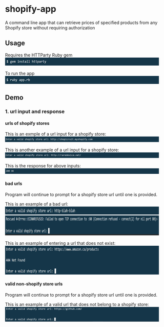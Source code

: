 # shopify-app
A command line app that can retrieve prices of specified products from any Shopify store without requiring authorization

## Usage
Requires the HTTParty Ruby gem
<img src="/screenshots/install_httparty.PNG" alt="alt text" width="900" height="26">

To run the app
<img src="/screenshots/run_app.PNG" alt="alt text" width="900" height="26">

## Demo

### 1. url input and response

#### urls of shopify stores
This is an exmple of a url input for a shopify store:
![](/screenshots/valid_url_prompt_1.PNG)

This is another example of a url input for a shopify store:
![](/screenshots/valid_url_prompt_2.PNG)

This is the response for above inputs:
![](/screenshots/response_200.PNG)

#### bad urls
Program will continue to prompt for a shopify store url until one is provided.

This is an example of a bad url:
<img src="/screenshots/invalid_url_prompt_1.PNG" alt="alt text" width="900" height="26">
<img src="/screenshots/invalid_url_response_1.PNG" alt="alt text" width="900" height="65">

This is an example of entering a url that does not exist:
<img src="/screenshots/invalid_url_prompt_response_3.PNG" alt="alt text" width="900" height="94">

#### valid non-shopify store urls
Program will continue to prompt for a shopify store url until one is provided.

This is an example of a valid url that does not belong to a shopify store:
![](/screenshots/invalid_url_prompt_response_2.PNG)

